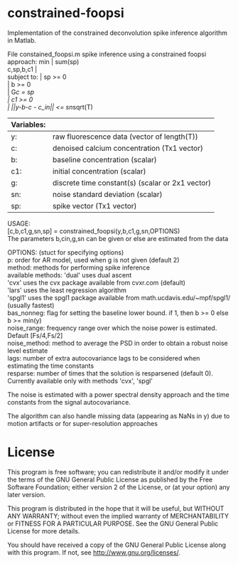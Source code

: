 # constrained-foopsi
Implementation of the constrained deconvolution spike inference algorithm in Matlab.

File constained_foopsi.m
 spike inference using a constrained foopsi approach:
      min      | sum(sp)    <br />
    c,sp,b,c1  |            <br />
      subject to: | sp >= 0     <br />
                 | b >= 0         <br />
                 |  G*c = sp        <br />
                 |   c1 >= 0          <br />
                 | ||y-b-c - c_in|| <= sn*sqrt(T)   <br />

   Variables: |   <br />
---------------|-----------------
   y:    |  raw fluorescence data (vector of length(T))     <br />
   c:    |  denoised calcium concentration (Tx1 vector)     <br />
   b:    |  baseline concentration (scalar)                   <br />
  c1:    |  initial concentration (scalar)                    <br />
   g:    |  discrete time constant(s) (scalar or 2x1 vector) <br />
  sn:    |  noise standard deviation (scalar)                 <br />
  sp:    |   spike vector (Tx1 vector)                        <br />

   USAGE:  <br />
   [c,b,c1,g,sn,sp] = constrained_foopsi(y,b,c1,g,sn,OPTIONS)     <br />
   The parameters b,cin,g,sn can be given or else are estimated from the data

   OPTIONS: (stuct for specifying options)   <br />
         p: order for AR model, used when g is not given (default 2)   <br />
    method: methods for performing spike inference  <br />
   available methods: 'dual' uses dual ascent  <br />
                       'cvx' uses the cvx package available from cvxr.com (default)  <br />
                      'lars' uses the least regression algorithm   <br />
                     'spgl1' uses the spgl1 package available from math.ucdavis.edu/~mpf/spgl1/  (usually fastest)  <br />
   bas_nonneg:   flag for setting the baseline lower bound. if 1, then b >= 0 else b >= min(y)   <br />
   noise_range:  frequency range over which the noise power is estimated. Default [Fs/4,Fs/2]  <br />
   noise_method: method to average the PSD in order to obtain a robust noise level estimate  <br />
   lags:         number of extra autocovariance lags to be considered when estimating the time constants  <br />
   resparse: number of times that the solution is resparsened (default 0). Currently available only with methods 'cvx', 'spgl'  <br />
   

The noise is estimated with a power spectral density approach and the time constants from the signal autocovariance. 

The algorithm can also handle missing data (appearing as NaNs in y) due to motion artifacts or for super-resolution approaches

License
=======

This program is free software; you can redistribute it and/or
modify it under the terms of the GNU General Public License
as published by the Free Software Foundation; either version 2
of the License, or (at your option) any later version.

This program is distributed in the hope that it will be useful,
but WITHOUT ANY WARRANTY; without even the implied warranty of
MERCHANTABILITY or FITNESS FOR A PARTICULAR PURPOSE.  See the
GNU General Public License for more details.

You should have received a copy of the GNU General Public License
along with this program.  If not, see <http://www.gnu.org/licenses/>.
